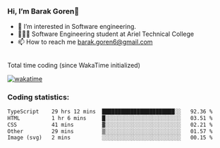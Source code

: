 ###  Hi, I’m Barak Goren👋
- 👀 I’m interested in Software engineering.
- 👨🏼‍🎓 Software Engineering student at Ariel Technical College
- 📫 How to reach me barak.goren6@gmail.com
##
Total time coding (since WakaTime initialized)

[![wakatime](https://wakatime.com/badge/user/5cc5ec80-a806-4ca2-a704-db29274e48cd.svg)](https://wakatime.com/@5cc5ec80-a806-4ca2-a704-db29274e48cd)

   
### Coding statistics:

<!--START_SECTION:waka-->

```txt
TypeScript    29 hrs 12 mins  ███████████████████████░░   92.36 %
HTML          1 hr 6 mins     █░░░░░░░░░░░░░░░░░░░░░░░░   03.51 %
CSS           41 mins         ▓░░░░░░░░░░░░░░░░░░░░░░░░   02.21 %
Other         29 mins         ▒░░░░░░░░░░░░░░░░░░░░░░░░   01.57 %
Image (svg)   2 mins          ░░░░░░░░░░░░░░░░░░░░░░░░░   00.15 %
```

<!--END_SECTION:waka-->

<!---
barakgoren/barakgoren is a ✨ special ✨ repository because its `README.md` (this file) appears on your GitHub profile.
You can click the Preview link to take a look at your changes.
--->
